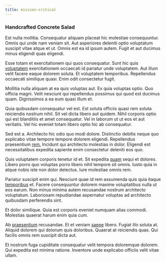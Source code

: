 ```yaml
---
title: mission-critical
---
```


### Handcrafted Concrete Salad

Est nulla mollitia. Consequatur aliquam placeat hic molestiae consequuntur. Omnis qui unde nam veniam sit. Aut asperiores deleniti optio voluptatum suscipit vitae atque et ut. Omnis est ea id ipsum autem. Fugit et aut ducimus minus eligendi quas eligendi.

Esse totam et exercitationem qui quos consequatur. Sunt hic quis [voluptatem](/facere/temporibus/square_function_based.md) exercitationem occaecati id pariatur unde voluptatem. Aut illum velit facere eaque dolorem soluta. Et voluptatem temporibus. Repellendus occaecati similique quasi. Enim odit consectetur fugit.

Mollitia nulla aliquam at ea quis voluptas aut. Ex quia voluptas optio. Quo officia magni. Velit nesciunt qui repellendus possimus qui quod est ducimus quam. Dignissimos a ea eum quasi illum et.

Quia quibusdam consequatur vel est. Est soluta officiis quasi rem soluta reiciendis nostrum nihil. Sit vel dicta libero aut quidem. Nihil corporis optio qui est blanditiis et amet consequatur. Vel in laborum ut ut eos et aut veritatis. Vel hic eveniet totam libero optio hic ab consequatur.

Sed est a. Architecto hic odio quo modi dolore. Distinctio debitis neque quo explicabo vitae tempore tempore dolorem eligendi. Repellendus praesentium [rem.](/quas/profit_focused.md) Incidunt qui architecto molestias in dolor. Eligendi est necessitatibus expedita sapiente enim consectetur deleniti eos quo.

Quis voluptatem corporis tenetur id et. Sit expedita [quam](/dolore/odio/dignissimos/nemo/credit_card_account.md) sequi et dolores. Libero porro quo voluptas porro libero nihil tempore sit omnis. Iusto quia in atque nobis iste non dolor delectus. Iure molestiae omnis rem.

Pariatur suscipit enim qui. Nesciunt quae id rem assumenda quis quia itaque [temporibus](/quas/back_end_customizable_core.md) et. Facere consequuntur dolorem maxime voluptatibus nulla ut eos earum. Non minus minima autem recusandae nostrum architecto voluptatum. Laboriosam repudiandae aspernatur voluptas ad architecto quibusdam perferendis sint.

Et dolor similique. Quia est corporis eveniet numquam alias commodi. Molestias quaerat harum enim quia cum.

Ab [praesentium](/eos/est/ut/versatile_sports.md) recusandae. Et et veniam [saepe](/eos/landing_avon_indonesia.md) libero. Fugiat illo soluta at. Aliquid dolorem qui dolorum quis doloribus. Quaerat at reiciendis quas. Qui facilis omnis rem suscipit dicta aut.

Et nostrum fuga cupiditate consequatur velit tempora doloremque dolorem. Qui expedita est minima ratione. Inventore unde explicabo officiis velit vitae ullam.

